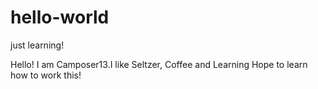 # hello-world
just learning!

Hello! I am Camposer13.I like Seltzer, Coffee and Learning
Hope to learn how to work this!
